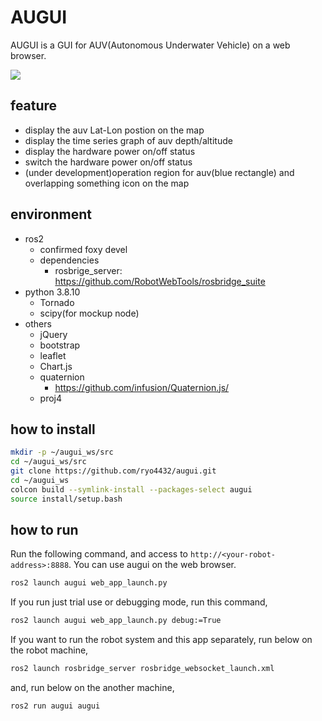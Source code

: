 # AUGUI

AUGUI is a GUI for AUV(Autonomous Underwater Vehicle) on a web browser.

![](./doc/pic/demo.gif)

## feature

- display the auv Lat-Lon postion on the map
- display the time series graph of auv depth/altitude
- display the hardware power on/off status
- switch the hardware power on/off status
- (under development)operation region for auv(blue rectangle) and overlapping something icon on the map

## environment

- ros2
  - confirmed foxy devel
  - dependencies
    - rosbrige_server: https://github.com/RobotWebTools/rosbridge_suite
- python 3.8.10
  - Tornado
  - scipy(for mockup node)
- others
  - jQuery
  - bootstrap
  - leaflet
  - Chart.js
  - quaternion
    - https://github.com/infusion/Quaternion.js/
  - proj4

## how to install

```bash
mkdir -p ~/augui_ws/src
cd ~/augui_ws/src
git clone https://github.com/ryo4432/augui.git
cd ~/augui_ws
colcon build --symlink-install --packages-select augui
source install/setup.bash
```

## how to run

Run the following command, and access to `http://<your-robot-address>:8888`. You can use augui on the web browser.

```bash
ros2 launch augui web_app_launch.py
```

If you run just trial use or debugging mode, run this command,

```bash
ros2 launch augui web_app_launch.py debug:=True
```  

If you want to run the robot system and this app separately, run below on the robot machine,

```bash
ros2 launch rosbridge_server rosbridge_websocket_launch.xml
```

and, run below on the another machine,

```bash
ros2 run augui augui
```